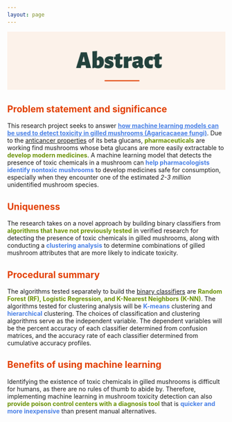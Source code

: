 ```yaml
---
layout: page
---
```

![alt-text-1](/assets/img/Abstract3.png "title") 

## <font color="#E34000"><b>Problem statement and significance</b></font>

This research project seeks to answer <font color="#4980e6"><b><u>how machine learning models can be used to detect toxicity in gilled mushrooms (Agaricacaeae fungi)</u></b></font>. Due to the <u>anticancer properties</u> of its beta glucans, <font color="#6b9207"><b>pharmaceuticals</b></font> are working find mushrooms whose beta glucans are more easily extractable to <font color="#6b9207"><b>develop modern medicines</b></font>. A machine learning model that detects the presence of toxic chemicals in a mushroom can <font color="#4980e6"><b>help pharmacologists identify nontoxic mushrooms</b></font> to develop medicines safe for consumption, especially when they encounter one of the estimated *2-3 million* unidentified mushroom species. 

## <font color="#E34000"><b>Uniqueness</b></font>

The research takes on a novel approach by building binary classifiers from <font color="#6b9207"><b>algorithms that have not previously tested</b></font> in verified research for detecting the presence of toxic chemicals in gilled mushrooms, along with conducting a <font color="#4980e6"><b>clustering analysis</b></font> to determine combinations of gilled mushroom attributes that are more likely to indicate toxicity. 

## <font color="#E34000"><b>Procedural summary</b></font>

The algorithms tested separately to build the <u>binary classifiers</u> are <font color="#6b9207"><b>Random Forest (RF), Logistic Regression, and K-Nearest Neighbors (K-NN)</b></font>. The algorithms tested for clustering analysis will be <font color="#4980e6"><b>K-means</b></font> clustering and <font color="#4980e6"><b>hierarchical</b></font> clustering. The choices of classification and clustering algorithms serve as the independent variable. The dependent variables will be the percent accuracy of each classifier determined from confusion matrices, and the accuracy rate of each classifier determined from cumulative accuracy profiles. 



## <font color="#E34000"><b>Benefits of using machine learning</b></font>

 Identifying the existence of toxic chemicals in gilled mushrooms is difficult for humans, as there are no rules of thumb to abide by. Therefore, implementing machine learning in mushroom toxicity detection can also <font color="#6b9207"><b>provide poison control centers with a diagnosis tool</b></font>  that is <font color="#4980e6"><b>quicker and more inexpensive</b></font> than present manual alternatives. 
